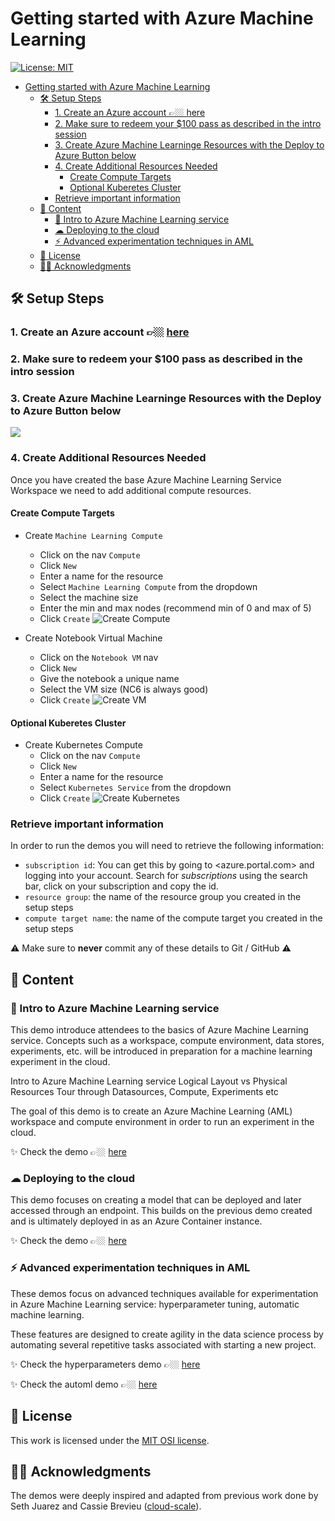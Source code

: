 # Getting started with Azure Machine Learning

[![License: MIT](https://img.shields.io/badge/License-MIT-9980FA.svg?style=flat)](https://opensource.org/licenses/MIT)

- [Getting started with Azure Machine Learning](#getting-started-with-azure-machine-learning)
  - [🛠 Setup Steps](#%f0%9f%9b%a0-setup-steps)
    - [1. Create an Azure account 👉🏼 here](#1-create-an-azure-account-%f0%9f%91%89%f0%9f%8f%bc-here)
    - [2. Make sure to redeem your $100 pass as described in the intro session](#2-make-sure-to-redeem-your-100-pass-as-described-in-the-intro-session)
    - [3. Create Azure Machine Learninge Resources with the Deploy to Azure Button below](#3-create-azure-machine-learninge-resources-with-the-deploy-to-azure-button-below)
    - [4. Create Additional Resources Needed](#4-create-additional-resources-needed)
      - [Create Compute Targets](#create-compute-targets)
      - [Optional Kuberetes Cluster](#optional-kuberetes-cluster)
    - [Retrieve important information](#retrieve-important-information)
  - [📖 Content](#%f0%9f%93%96-content)
    - [🔖 Intro to Azure Machine Learning service](#%f0%9f%94%96-intro-to-azure-machine-learning-service)
    - [☁ Deploying to the cloud](#%e2%98%81-deploying-to-the-cloud)
    - [⚡️ Advanced experimentation techniques in AML](#%e2%9a%a1%ef%b8%8f-advanced-experimentation-techniques-in-aml)
  - [📄 License](#%f0%9f%93%84-license)
  - [🙏🏼 Acknowledgments](#%f0%9f%99%8f%f0%9f%8f%bc-acknowledgments)

## 🛠 Setup Steps

### 1. Create an Azure account 👉🏼 [here](https://azure.microsoft.com/en-us/free/?WT.mc_id=amldemo-github-trallard)

### 2. Make sure to redeem your $100 pass as described in the intro session

### 3. Create Azure Machine Learninge Resources with the Deploy to Azure Button below
<a href="https://portal.azure.com/#create/Microsoft.Template/uri/https%3A%2F%2Fraw.githubusercontent.com%2Fcassieview%2Fignite-learning-paths-training-aiml%2Fmaster%2Faiml30%2Fdeploy.json" rel="nofollow">
 <img src="https://camo.githubusercontent.com/9285dd3998997a0835869065bb15e5d500475034/687474703a2f2f617a7572656465706c6f792e6e65742f6465706c6f79627574746f6e2e706e67" data-canonical-src="http://azuredeploy.net/deploybutton.png" style="max-width:100%;">
</a>

### 4. Create Additional Resources Needed
Once you have created the base Azure Machine Learning Service Workspace we need to add additional compute resources.

#### Create Compute Targets
*  Create `Machine Learning Compute`
    * Click on the nav `Compute`
    * Click `New`
    * Enter a name for the resource
    * Select `Machine Learning Compute` from the dropdown
    * Select the machine size
    * Enter the min and max nodes (recommend min of 0 and max of 5)
    * Click `Create`
    ![Create Compute](https://globaleventcdn.blob.core.windows.net/assets/aiml/aiml30/CreateMlCompute.gif)

* Create Notebook Virtual Machine
    * Click on the `Notebook VM` nav
    * Click `New`
    * Give the notebook a unique name
    * Select the VM size (NC6 is always good)
    * Click `Create`
    ![Create VM](https://globaleventcdn.blob.core.windows.net/assets/aiml/aiml30/CreateNotebookVM.gif)

#### Optional Kuberetes Cluster
* Create Kubernetes Compute
    * Click on the nav `Compute`
    * Click `New`
    * Enter a name for the resource
    * Select `Kubernetes Service` from the dropdown
    * Click `Create`
    ![Create Kubernetes](https://globaleventcdn.blob.core.windows.net/assets/aiml/aiml30/CreateKubService.gif)

### Retrieve important information
In order to run the demos you will need to retrieve the following information:

- `subscription id`: You can get this by going to <azure.portal.com> and logging into your account. Search for *subscriptions* using the search bar, click on your subscription and copy the id.
- `resource group`: the name of the resource group you created in the setup steps
- `compute target name`: the name of the compute target you created in the setup steps

:warning: Make sure to **never** commit any of these details to Git / GitHub :warning:

##  📖 Content

### 🔖  Intro to Azure Machine Learning service

This demo introduce attendees to the basics of Azure Machine Learning service. Concepts such as a workspace, compute environment, data stores, experiments, etc. will be introduced in preparation for a machine learning experiment in the cloud.

Intro to Azure Machine Learning service
Logical Layout vs Physical Resources
Tour through Datasources, Compute, Experiments etc

The goal of this demo is to create an Azure Machine Learning (AML) workspace and compute environment in order to run an experiment in the cloud. 

:sparkles: Check the demo 👉🏼 [here](./digits-cloudrun)

### ☁ Deploying to the cloud

This demo focuses on creating a model that can be deployed and later accessed through an endpoint.  This builds on the previous demo created and is ultimately deployed in as an Azure Container instance.

:sparkles: Check the demo 👉🏼 [here](./digits-cloud-deploy)


### ⚡️ Advanced experimentation techniques in AML

These demos focus on advanced techniques available for experimentation in Azure Machine Learning service: hyperparameter tuning, automatic machine learning.

These features are designed to create agility in the data science process by automating several repetitive tasks associated with starting a new project.

:sparkles:  Check the hyperparameters demo 👉🏼 [here](./hyperparameters)

:sparkles: Check the automl demo 👉🏼 [here](./automl-digits)

## 📄 License
This work is licensed under the [MIT OSI license](https://opensource.org/licenses/MIT).

## 🙏🏼 Acknowledgments

The demos were deeply inspired and adapted from previous work done by Seth Juarez and Cassie Brevieu ([cloud-scale](https://github.com/cloudscaleml)).